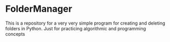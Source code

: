 # FolderManager
This is a repository for a very very simple program for creating and deleting folders in Python. Just for practicing algorithmic and programming concepts
